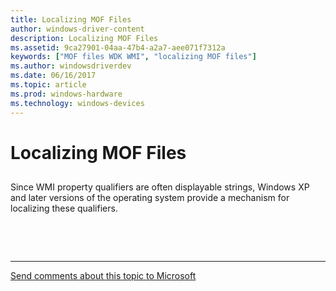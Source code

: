 ```yaml
---
title: Localizing MOF Files
author: windows-driver-content
description: Localizing MOF Files
ms.assetid: 9ca27901-04aa-47b4-a2a7-aee071f7312a
keywords: ["MOF files WDK WMI", "localizing MOF files"]
ms.author: windowsdriverdev
ms.date: 06/16/2017
ms.topic: article
ms.prod: windows-hardware
ms.technology: windows-devices
---
```


# Localizing MOF Files


## <a href="" id="ddk-localizing-mof-files-kg"></a>


Since WMI property qualifiers are often displayable strings, Windows XP and later versions of the operating system provide a mechanism for localizing these qualifiers.

 

 


--------------------
[Send comments about this topic to Microsoft](mailto:wsddocfb@microsoft.com?subject=Documentation%20feedback%20%5Bkernel\kernel%5D:%20Localizing%20MOF%20Files%20%20RELEASE:%20%286/14/2017%29&body=%0A%0APRIVACY%20STATEMENT%0A%0AWe%20use%20your%20feedback%20to%20improve%20the%20documentation.%20We%20don't%20use%20your%20email%20address%20for%20any%20other%20purpose,%20and%20we'll%20remove%20your%20email%20address%20from%20our%20system%20after%20the%20issue%20that%20you're%20reporting%20is%20fixed.%20While%20we're%20working%20to%20fix%20this%20issue,%20we%20might%20send%20you%20an%20email%20message%20to%20ask%20for%20more%20info.%20Later,%20we%20might%20also%20send%20you%20an%20email%20message%20to%20let%20you%20know%20that%20we've%20addressed%20your%20feedback.%0A%0AFor%20more%20info%20about%20Microsoft's%20privacy%20policy,%20see%20http://privacy.microsoft.com/default.aspx. "Send comments about this topic to Microsoft")


